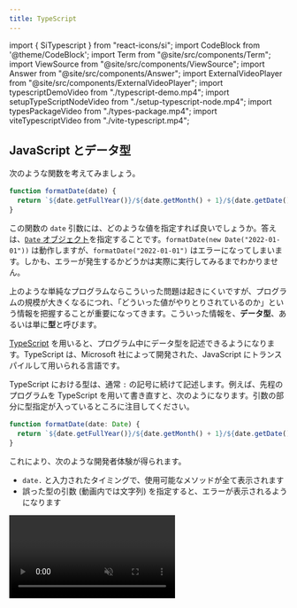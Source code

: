 ```yaml
---
title: TypeScript
---
```


import { SiTypescript } from "react-icons/si";
import CodeBlock from '@theme/CodeBlock';
import Term from "@site/src/components/Term";
import ViewSource from "@site/src/components/ViewSource";
import Answer from "@site/src/components/Answer";
import ExternalVideoPlayer from "@site/src/components/ExternalVideoPlayer";
import typescriptDemoVideo from "./typescript-demo.mp4";
import setupTypeScriptNodeVideo from "./setup-typescript-node.mp4";
import typesPackageVideo from "./types-package.mp4";
import viteTypescriptVideo from "./vite-typescript.mp4";

## JavaScript とデータ型

次のような関数を考えてみましょう。

```javascript
function formatDate(date) {
  return `${date.getFullYear()}/${date.getMonth() + 1}/${date.getDate()}`;
}
```

この関数の `date` 引数には、どのような値を指定すれば良いでしょうか。答えは、[`Date` オブジェクト](https://developer.mozilla.org/ja/docs/Web/JavaScript/Reference/Global_Objects/Date)を指定することです。`formatDate(new Date("2022-01-01"))` は動作しますが、`formatDate("2022-01-01")` はエラーになってしまいます。しかも、エラーが発生するかどうかは実際に実行してみるまでわかりません。

上のような単純なプログラムならこういった問題は起きにくいですが、プログラムの規模が大きくなるにつれ、「どういった値がやりとりされているのか」という情報を把握することが重要になってきます。こういった情報を、**データ型**、あるいは単に**型**と呼びます。

[TypeScript](https://www.typescriptlang.org/) を用いると、プログラム中にデータ型を記述できるようになります。TypeScript は、Microsoft 社によって開発された、JavaScript に<Term type="transpile">トランスパイル</Term>して用いられる言語です。

TypeScript における型は、通常 `:` の記号に続けて記述します。例えば、先程のプログラムを TypeScript を用いて書き直すと、次のようになります。引数の部分に型指定が入っているところに注目してください。

```typescript
function formatDate(date: Date) {
  return `${date.getFullYear()}/${date.getMonth() + 1}/${date.getDate()}`;
}
```

これにより、次のような開発者体験が得られます。

- `date.` と入力されたタイミングで、使用可能なメソッドが全て表示されます
- 誤った型の引数 (動画内では文字列) を指定すると、エラーが表示されるようになります

<video src={typescriptDemoVideo} controls autoPlay muted loop />

:::tip 静的型言語との比較

C++ や Java などの一般的なプログラミング言語では、型の情報は実行に何らかの影響を与えますが、TypeScript は JavaScript にトランスパイルされる言語であり、実行時には型の情報は一切利用されません。

:::

## TypeScript を使って Node.js のプログラムを記述する

TypeScript を用いて Node.js のプログラムを作成するには、次の手順に従ってください。

<video src={setupTypeScriptNodeVideo} controls />

まずは、プロジェクトルートに `package.json` を作成します。`npm init` を実行すればよいのでした。

続いて、

```shell
npm install -D typescript
```

を実行し、[typescript パッケージ](https://www.npmjs.com/package/typescript)をインストールします。`-D` オプションは「開発時のみに使用する」という意思表示になります。`package.json` に記録される方法が少しだけ変わります。

続いて、`main.ts` ファイルを作成します。TypeScript ファイルの拡張子は通常 `.ts` です。今回は、

```typescript title="main.ts"
const language: string = "TypeScript";
console.log(`Hello ${language}!`);
```

としました。

TypeScript ファイルの作成が終わったら、<Term type="npxCommand">`npx` コマンド</Term>で [TypeScript パッケージを実行](https://www.typescriptlang.org/docs/handbook/compiler-options.html)し、TypeScript ファイルを JavaScript ファイルにトランスパイルします。パッケージ名と異なり、`tsc` となるので注意しましょう。

```shell
npx tsc main.ts
```

すると、同名の JavaScript ファイルが生成されます。このファイルを実行すれば、通常の JavaScript として実行できます。

## TypeScript の基礎

TypeScript を試すには、Microsoft が提供している [TS Playground](https://www.typescriptlang.org/play) を用いると便利です。必要に応じて利用してください。

### 型を記述できる場所

TypeScript の型は、関数の引数や戻り値、変数の後に `:` とともに記述できます。

```typescript
// add は number 型の引数 a, b をとり number 型の値を返す関数
function add(a: number, b: number): number {
  return a + b;
}

// sum は number 型の変数
let sum: number = add(3, 4);
```

データ型が誤っている場合、TypeScript はエラーを出力します。

```typescript
sum = "7"; // Type 'string' is not assignable to type 'number'.

add("3", "4"); // Argument of type 'string' is not assignable to parameter of type 'number'.
```

### データ型と値

TypeScript のデータ型は、**全ての値を含む集合 `unknown` の部分集合**になります。ある値 `v` が集合 `T` に属するとき、`v` は `T` 型であるといいます。例えば、数値 `1` は `1` 型、`number` 型、`unknown` 型のいずれにも当てはまります。なお、空集合は `never` 型です。

```typescript
// すべて正しい
const a: unknown = 1;
const b: number = 1;
const c: 1 = 1; // 左辺の 1 はデータ型 (unknown の部分集合) としての 1

// never 型にはどんな値も代入できない
// const d: never = 1;
```

![TypeScript のデータ型](./typescript-types.drawio.svg)

:::tip `any` 型

TypeScript の標準設定では、型が判明しなかった場合、`any` 型が指定されたものとみなされます。`any` 型の値には、どんな操作でも許容されます。`any` 型の値はどんな型の変数にも代入できますし、`any` 型の変数にはどんな値でも代入できます。上の集合のどの部分にも当てはまりません。

```typescript
const strangeValue: any = 1;

// TypeScript は誤りを検出できないが、実行時にエラーになる
strangeValue.strangeMethod();
```

:::

### データ型の別名

`type` 宣言を用いると、データ型に対して別名を付けられます。

```typescript
type Age = number;

// 変数 age は Age (number) 型
const age: Age = 18;
```

:::tip

型の名前には通常<Term type="pascalCase">パスカルケース</Term>が用いられます。

:::

### オブジェクト型

オブジェクト型では、プロパティの名前や、値の型が指定できます。

```typescript
// Student は string 型の name プロパティと number 型の age プロパティを持つオブジェクト
type Student = {
  name: string;
  age: number;
};

let student: Student = { name: "田中", age: 18 };
```

なお、余分なプロパティを持つオブジェクトでも問題なく代入できます。次の例から、`Teacher` は `Student` の部分集合であることが分かります。

```typescript
type Teacher = {
  name: string;
  age: number;
  subject: string;
};

let teacher: Teacher = { name: "鈴木", age: 18, subject: "数学" };
student = teacher;

// Property 'subject' is missing in type 'Student' but required in type 'Teacher'.
teacher = student;
```

### 配列型

型 `T` の配列型は、`T[]` のように記述できます。また、`T` が `U` の部分集合であれば、`T[]` は `U[]` の部分集合になります。

```typescript
const numbers: number[] = [1, 2, 3];

// number[] は unknown[] の部分集合
const unknowns: unknown[] = numbers;
```

### 関数型

関数型では、引数や戻り値の型が指定できます。引数名は異なっていても同じ型だとみなされます。

```typescript
// BinaryNumberOperator は number 型の引数 2 つを受け取って number 型の値を返す関数
type BinaryNumberOperator = (x: number, y: number) => number;

function add(a: number, b: number): number {
  return a + b;
}

const operator: BinaryNumberOperator = add;
```

引数の数が少ない関数型は、多い関数型の部分集合とみなされます。

```typescript
function increment(a: number): number {
  return a + 1;
}

// (a: number) => number は (a: number, b: number) => number の部分集合
const operator2: BinaryNumberOperator = increment;
```

### 型演算

2 つの型に対し、集合の和や積 (共通部分)を求める記号が利用できます。

| 記号                | 意味     |
| ------------------- | -------- |
| `&`                 | 共通部分 |
| <code>&#124;</code> | 合併     |

```typescript
type Student = { name: string; major: string };
type Programmer = { name: string; language: string };
const studentProgrammer: Student & Programmer = {
  name: "田中",
  major: "数学",
  language: "TypeScript",
};

const hand: "グー" | "チョキ" | "パー" = "グー";
```

### 型推論

文脈からデータ型が明らかな場合は、型定義の記述を省略できます。

```typescript
// age は number 型
let age = 18;

// Type 'string' is not assignable to type 'number'.
age = "19";

// 戻り値の型が推論されるため、add は (a: number, b: number) => number 型
function add(a: number, b: number) {
  return a + b;
}
```

関数型を要求する部分に関数式を指定する場合、その引数の型が推論されます。

```typescript
type BinaryNumberOperator = (a: number, b: number) => number;

// a や b は number に推論される
const operator: BinaryNumberOperator = (a, b) => a + b;

// イベントハンドラの記述の際に便利
window.onload = (e) => {
  // e は Event 型
};
```

### ジェネリクス

引数を一つ受け取り、その値をそのまま返す関数を考えてみよう。

```typescript
function identity(x) {
  return x;
}
```

こういった関数では、引数 `x` はどんな型の値も指定できます。つまり、`x` は `unknown` 型とするのが適切なはずです。しかしながら、引数を `unknown` 型としてしまうと、戻り値が `unknown` 型となってしまい、戻り値に対する操作が一切不可能になってしまいます。

```typescript
function identity(x: unknown) {
  return x;
}

// Object is of type 'unknown'.
identity(1).toString();
```

TypeScript では、型パラメータを用いることで、この問題を解決できます。型パラメータは、通常の引数と異なり、型を指定するための特殊な引数です。JavaScript に<Term type="transpile">トランスパイル</Term>されるタイミングで削除されます。

```typescript
// T は型パラメータ
// identity は T 型の引数を受け取って T 型の戻り値を返す関数
function identity<T>(x: T): T {
  return x;
}

// T に number を指定したので、ここでは identity は number 型の引数を受け取って number 型の戻り値を返す関数
identity<number>(1).toString();

// 文脈から型パラメータが明らかな場合は推論される
// この場合は T は number に推論される
identity(1).toString();
```

こういった言語機能は他の多くのプログラミング言語でも用意されており、[ジェネリクス](https://www.typescriptlang.org/docs/handbook/2/generics.html)と呼ばれます。

`type` 宣言でも型パラメータを利用できます。

```typescript
type BinaryOperator<T> = (a: T, b: T) => T;

// add は (a: number, b: number) => number 型
const add: BinaryOperator<number> = (a, b) => a + b;
```

## TypeScript と npm

npm でインストールしたパッケージが TypeScript に対応している場合、下の図のように、npm のパッケージのウェブサイトに <SiTypescript style={{ verticalAlign: "text-bottom" }} /> アイコンが表示されます。

![npm パッケージの TypeScript 対応](./npm-typescript.png)

`DT` アイコンがついているパッケージは、`@types/パッケージ名` という名称のパッケージをインストールすることで、TypeScript からパッケージが利用可能になります。例えば、`@types/express` パッケージをインストールすることにより、`express` パッケージが TypeScript から利用できるようになります。

<video src={typesPackageVideo} controls />

`@types` パッケージのインストール前後で `app` の型が変わっていることが分かります。

## フロントエンドにおける TypeScript の利用

Vite は、標準で TypeScript のトランスパイラが内蔵されています。新しくプロジェクトを作成する際は、テンプレートを選択する際に TypeScript のテンプレートを使用しましょう。

<video src={viteTypescriptVideo} controls />

:::tip `tsconfig.json`

この方法でプロジェクトを作成すると、`tsconfig.json` というファイルが生成されます。TypeScript は、さまざまな JavaScript のニーズに合わせてカスタマイズできるようになっており、その設定を記述するためのファイルが `tsconfig.json` です。

[公式ドキュメント](https://www.typescriptlang.org/tsconfig) には、全てのオプションの詳細な説明が記述されています。特に、[`strict` オプション](https://www.typescriptlang.org/tsconfig#strict)は、TypeScript の能力を大幅に上昇させることができるので、有効にすることが推奨されています。`typescript` パッケージを直接インストールしたプロジェクトでは、`npx tsc --init` コマンドによりこのファイルを生成できます。

:::

## 課題

1. `string & number` 型は何型と等しいでしょうか。
2. 次のように定義される型 `T` に対して使用可能なプロパティは何でしょうか。

   ```typescript
   type T = { name: string; age: number } | { name: string; subject: string };
   ```

3. 次の型のうち、`(v: string) => string` 型とみなせる (部分集合である) ものを全て選んでください。
   - `(v: unknown) => string`
   - `(v: never) => string`
   - `(v: string) => unknown`
   - `(v: string) => never`
4. 次の関数 `apply` は、関数を適用する関数です。ジェネリクスを用いて適切な型をつけてください (ヒント: 引数と戻り値を表す型パラメータを定義しましょう)。

   ```typescript
   function apply(f, x) {
     return f(x);
   }
   ```

5. フロントエンド・バックエンドともに TypeScript を利用するアプリケーションを作成し、公開してみてください。

<Answer>

1. `never` 型

   ```typescript
   type StringAndNumber = string & number; // never
   ```

2. `name` のみ

   2 つの型に共通しているのは `name` プロパティだけなので、`T` 型の変数に必ず存在しているプロパティは`name` のみとなります。よって、`name` のみ使用可能となります。

3. `(v: unknown) => string` と `(v: string) => never`

   まず `(v: string) => never` に関してですが、こちらはなんとなく想像がつくかもしれません。`never` 型はすべての型に含まれるため `string` 型にも含まれますから、 `(v: string) => string` とみなすことができるでしょう。

   一方で、`(v: unknown) => string` 型が答えになっているのは意外かもしれません。`unknown` 型は `string` 型を含むから間違いなのではないかと考えた方も多いでしょう。しかし、この理論で行くと少々不都合が生じます。例えば、次のようなコードを考えましょう。

   ```javascript
   type F = (arg: { name: string, math: number }) => number;

   function func(arg: { name: string, math: number, science: number }): number {
     console.log(arg.science);
     return arg.math;
   }

   const f: F = func;
   f({ name: "Tanaka", math: 100 });
   ```

   このコードでは、`{ name: string, math: number }` 型は `{ name: string, math: number, science: number }` 型を含んでいます。先ほどの `unknown` 型と `string` 型の関係と同じです。

   もしこのコードが通る場合、実際に渡された `{name: "Tanaka", math: 100}` には存在しないはずの `science` プロパティにアクセスできてしまうことになります。このようなことを防ぐために、引数の型が小さい集合になればなるほど、関数の型は大きな集合になる必要があります。

4. 以下のコード

   ```typescript
   function apply<T, U>(f: (x: T) => U, x: T): U {
     return f(x);
   }
   ```

   <ViewSource url={import.meta.url} path="_samples/apply" noCodeSandbox />

</Answer>
